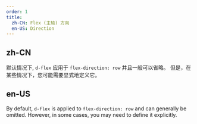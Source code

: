 ```yaml
---
order: 1
title:
  zh-CN: Flex (主轴) 方向
  en-US: Direction
---
```


## zh-CN

默认情况下, `d-flex` 应用于 `flex-direction: row` 并且一般可以省略。 但是，在某些情况下，您可能需要显式地定义它。

## en-US

By default, `d-flex` is applied to `flex-direction: row` and can generally be omitted. However, in some cases, you may need to define it explicitly.